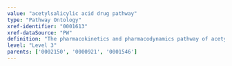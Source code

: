 ```yaml
---
value: "acetylsalicylic acid drug pathway"
type: "Pathway Ontology"
xref-identifier: "0001613"
xref-dataSource: "PW"
definition: "The pharmacokinetics and pharmacodynamics pathway of acetylasalicylic acid, known as aspirin. It is a non-steroidal anti-inflammatory drug (NSAID) used as analgesic, antipyretic and antitrombic agent. Genetic variations can result in changes in drug availability and can cause differences in the response of the organism to the drug."
level: "Level 3"
parents: ['0002150', '0000921', '0001546']
---
```

